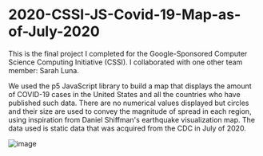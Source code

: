 # 2020-CSSI-JS-Covid-19-Map-as-of-July-2020

This is the final project I completed for the Google-Sponsored Computer Science Computing Initiative (CSSI). I collaborated with one other team member: Sarah Luna. 

We used the p5 JavaScript library to build a map that displays the amount of COVID-19 cases in the United States and all the countries who have published such data. There are no numerical values displayed but circles and their size are used to convey the magnitude of spread in each region, using inspiration from Daniel Shiffman's earthquake visualization map. The data used is static data that was acquired from the CDC in July of 2020.

![image](https://github.com/MaxGastelum/2020-CSSI-JS-Covid-19-Map-as-of-July-2020/assets/78455758/504d4df0-7f39-42ee-912f-c791b1308d35)
